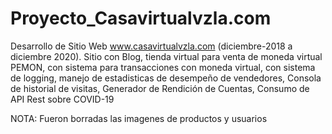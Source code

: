 # Proyecto_Casavirtualvzla.com
Desarrollo de Sitio Web www.casavirtualvzla.com (diciembre-2018 a diciembre 2020). Sitio con Blog,
tienda virtual para venta de moneda virtual PEMON, con sistema para transacciones con moneda virtual, 
con sistema de logging, manejo de estadisticas de desempeño de vendedores, Consola de historial de visitas,
Generador de Rendición de Cuentas,
Consumo de API Rest sobre COVID-19

NOTA: Fueron borradas las imagenes de productos y usuarios
